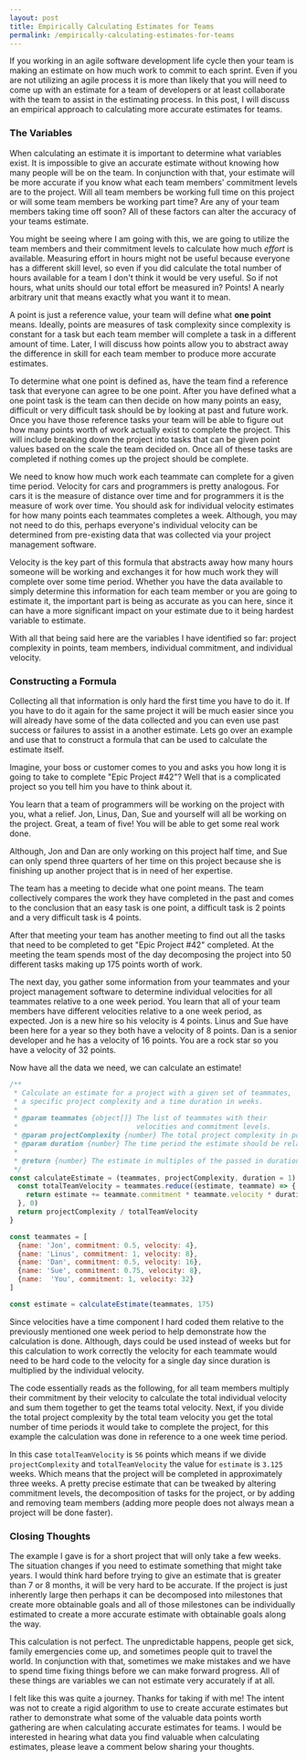 ```yaml
---
layout: post
title: Empirically Calculating Estimates for Teams
permalink: /empirically-calculating-estimates-for-teams
---
```


If you working in an agile software development life cycle then your team is making an estimate on how much work to commit to each sprint. Even if you are not utilizing an agile process it is more than likely that you will need to come up with an estimate for a team of developers or at least collaborate with the team to assist in the estimating process. In this post, I will discuss an empirical approach to calculating more accurate estimates for teams.

### The Variables
When calculating an estimate it is important to determine what variables exist. It is impossible to give an accurate estimate without knowing how many people will be on the team. In conjunction with that, your estimate will be more accurate if you know what each team members' commitment levels are to the project. Will all team members be working full time on this project or will some team members be working part time? Are any of your team members taking time off soon? All of these factors can alter the accuracy of your teams estimate.

You might be seeing where I am going with this, we are going to utilize the team members and their commitment levels to calculate how much *effort* is available. Measuring effort in hours might not be useful because everyone has a different skill level, so even if you did calculate the total number of hours available for a team I don't think it would be very useful. So if not hours, what units should our total effort be measured in? Points! A nearly arbitrary unit that means exactly what you want it to mean. 

A point is just a reference value, your team will define what __one point__ means. Ideally, points are measures of task complexity since complexity is constant for a task but each team member will complete a task in a different amount of time. Later, I will discuss how points allow you to abstract away the difference in skill for each team member to produce more accurate estimates.

To determine what one point is defined as, have the team find a reference task that everyone can agree to be one point. After you have defined what a one point task is the team can then decide on how many points an easy, difficult or very difficult task should be by looking at past and future work. Once you have those reference tasks your team will be able to figure out how many points worth of work actually exist to complete the project. This will include breaking down the project into tasks that can be given point values based on the scale the team decided on. Once all of these tasks are completed if nothing comes up the project should be complete.

We need to know how much work each teammate can complete for a given time period. Velocity for cars and programmers is pretty analogous. For cars it is the measure of distance over time and for programmers it is the measure of work over time. You should ask for individual velocity estimates for how many points each teammates completes a week. Although, you may not need to do this, perhaps everyone's individual velocity can be determined from pre-existing data that was collected via your project management software. 

Velocity is the key part of this formula that abstracts away how many hours someone will be working and exchanges it for how much work they will complete over some time period. Whether you have the data available to simply determine this information for each team member or you are going to estimate it, the important part is being as accurate as you can here, since it can have a more significant impact on your estimate due to it being hardest variable to estimate.

With all that being said here are the variables I have identified so far: project complexity in points, team members, individual commitment, and individual velocity.

### Constructing a Formula
Collecting all that information is only hard the first time you have to do it. If you have to do it again for the same project it will be much easier since you will already have some of the data collected and you can even use past success or failures to assist in a another estimate. Lets go over an example and use that to construct a formula that can be used to calculate the estimate itself.

Imagine, your boss or customer comes to you and asks you how long it is going to take to complete "Epic Project #42"? Well that is a complicated project so you tell him you have to think about it. 

You learn that a team of programmers will be working on the project with you, what a relief. Jon, Linus, Dan, Sue and yourself will all be working on the project. Great, a team of five! You will be able to get some real work done.

Although, Jon and Dan are only working on this project half time, and Sue can only spend three quarters of her time on this project because she is finishing up another project that is in need of her expertise.

The team has a meeting to decide what one point means. The team collectively compares the work they have completed in the past and comes to the conclusion that an easy task is one point, a difficult task is 2 points and a very difficult task is 4 points. 

After that meeting your team has another meeting to find out all the tasks that need to be completed to get "Epic Project #42" completed. At the meeting the team spends most of the day decomposing the project into 50 different tasks making up 175 points worth of work.

The next day, you gather some information from your teammates and your project management software to determine individual velocities for all teammates relative to a one week period. You learn that all of your team members have different velocities relative to a one week period, as expected. Jon is a new hire so his velocity is 4 points. Linus and Sue have been here for a year so they both have a velocity of 8 points. Dan is a senior developer and he has a velocity of 16 points. You are a rock star so you have a velocity of 32 points.

Now have all the data we need, we can calculate an estimate! 

```javascript
/**
 * Calculate an estimate for a project with a given set of teammates,
 * a specific project complexity and a time duration in weeks.
 *
 * @param teammates {object[]} The list of teammates with their 
 *                             velocities and commitment levels.
 * @param projectComplexity {number} The total project complexity in points.
 * @param duration {number} The time period the estimate should be relative to.
 *                          
 * @return {number} The estimate in multiples of the passed in duration.
 */
const calculateEstimate = (teammates, projectComplexity, duration = 1) => {
  const totalTeamVelocity = teammates.reduce((estimate, teammate) => {
    return estimate += teammate.commitment * teammate.velocity * duration
  }, 0)
  return projectComplexity / totalTeamVelocity
}

const teammates = [
  {name: 'Jon', commitment: 0.5, velocity: 4},
  {name: 'Linus', commitment: 1, velocity: 8},
  {name: 'Dan', commitment: 0.5, velocity: 16},
  {name: 'Sue', commitment: 0.75, velocity: 8},
  {name:  'You', commitment: 1, velocity: 32}
]

const estimate = calculateEstimate(teammates, 175)
```

Since velocities have a time component I hard coded them relative to the previously mentioned one week period to help demonstrate how the calculation is done. Although, days could be used instead of weeks but for this calculation to work correctly the velocity for each teammate would need to be hard code to the velocity for a single day since duration is multiplied by the individual velocity.

The code essentially reads as the following, for all team members multiply their commitment by their velocity to calculate the total individual velocity and sum them together to get the teams total velocity. Next, if you divide the total project complexity by the total team velocity you get the total number of time periods it would take to complete the project, for this example the calculation was done in reference to a one week time period. 

In this case `totalTeamVelocity` is `56` points which means if we divide `projectComplexity` and `totalTeamVelocity` the value for `estimate` is `3.125` weeks. Which means that the project will be completed in approximately three weeks. A pretty precise estimate that can be tweaked by altering commitment levels, the decomposition of tasks for the project, or by adding and removing team members (adding more people does not always mean a project will be done faster).

### Closing Thoughts
The example I gave is for a short project that will only take a few weeks. The situation changes if you need to estimate something that might take years. I would think hard before trying to give an estimate that is greater than 7 or 8 months, it will be very hard to be accurate. If the project is just inherently large then perhaps it can be decomposed into milestones that create more obtainable goals and all of those milestones can be individually estimated to create a more accurate estimate with obtainable goals along the way. 

This calculation is not perfect. The unpredictable happens, people get sick, family emergencies come up, and sometimes people quit to travel the world. In conjunction with that, sometimes we make mistakes and we have to spend time fixing things before we can make forward progress. All of these things are variables we can not estimate very accurately if at all.  

I felt like this was quite a journey. Thanks for taking if with me! The intent was not to create a rigid algorithm to use to create accurate estimates but rather to demonstrate what some of the valuable data points worth gathering are when calculating accurate estimates for teams. I would be interested in hearing what data you find valuable when calculating estimates, please leave a comment below sharing your thoughts. 
